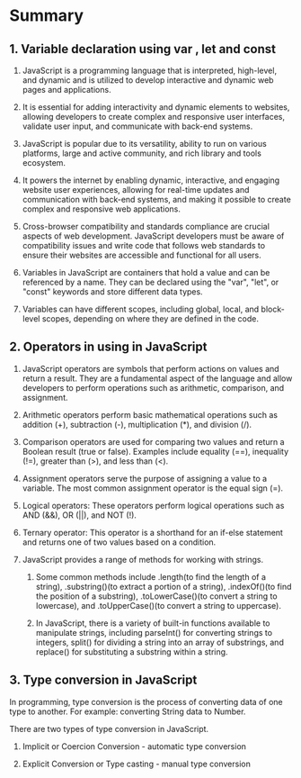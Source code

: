 # **Summary**

## 1. Variable declaration using **var** , **let** and **const**

1. JavaScript is a programming language that is interpreted, high-level, and dynamic and is utilized to develop interactive and dynamic web pages and applications.

2. It is essential for adding interactivity and dynamic elements to websites, allowing developers to create complex and responsive user interfaces, validate user input, and communicate with back-end systems.

3. JavaScript is popular due to its versatility, ability to run on various platforms, large and active community, and rich library and tools ecosystem.

4. It powers the internet by enabling dynamic, interactive, and engaging website user experiences, allowing for real-time updates and communication with back-end systems, and making it possible to create complex and responsive web applications.

5. Cross-browser compatibility and standards compliance are crucial aspects of web development. JavaScript developers must be aware of compatibility issues and write code that follows web standards to ensure their websites are accessible and functional for all users.

6. Variables in JavaScript are containers that hold a value and can be referenced by a name. They can be declared using the "var", "let", or "const" keywords and store different data types.

7. Variables can have different scopes, including global, local, and block-level scopes, depending on where they are defined in the code.

## 2. **Operators** in using in JavaScript

1. JavaScript operators are symbols that perform actions on values and return a result.
They are a fundamental aspect of the language and allow developers to perform operations such as arithmetic, comparison, and assignment.

2. Arithmetic operators perform basic mathematical operations such as addition (+), subtraction (-), multiplication (\*), and division (/).

3. Comparison operators are used for comparing two values and return a Boolean result (true or false). Examples include equality (==), inequality (!=), greater than (>), and less than (<).

4. Assignment operators serve the purpose of assigning a value to a variable. The most common assignment operator is the equal sign (=).

5. Logical operators: These operators perform logical operations such as AND (&&), OR (||), and NOT (!).

6. Ternary operator: This operator is a shorthand for an if-else statement and returns one of two values based on a condition.

7. JavaScript provides a range of methods for working with strings.

   1. Some common methods include .length(to find the length of a string), .substring()(to extract a portion of a string), .indexOf()(to find the position of a substring), .toLowerCase()(to convert a string to lowercase), and .toUpperCase()(to convert a string to uppercase).

   2. In JavaScript, there is a variety of built-in functions available to manipulate strings, including parseInt() for converting strings to integers, split() for dividing a string into an array of substrings, and replace() for substituting a substring within a string.

## 3. **Type conversion** in JavaScript
In programming, type conversion is the process of converting data of one type to another. For example: converting String data to Number.

There are two types of type conversion in JavaScript.

   1. Implicit or Coercion Conversion - automatic type conversion
   
   2. Explicit Conversion or Type casting - manual type conversion
